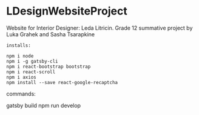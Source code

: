 # LDesignWebsiteProject
Website for Interior Designer: Leda Litricin. 
Grade 12 summative project by Luka Grahek and Sasha Tsarapkine

~~~~~~~~~~~~~~~~~~~~~~~~~~~~~~~~~~~~
installs:

npm i node
npm i -g gatsby-cli
npm i react-bootstrap bootstrap
npm i react-scroll
npm i axios
npm install --save react-google-recaptcha

~~~~~~~~~~~~~~~~~~~~~~~~~~~~~~~~~~~~
commands:

gatsby build
npm run develop


